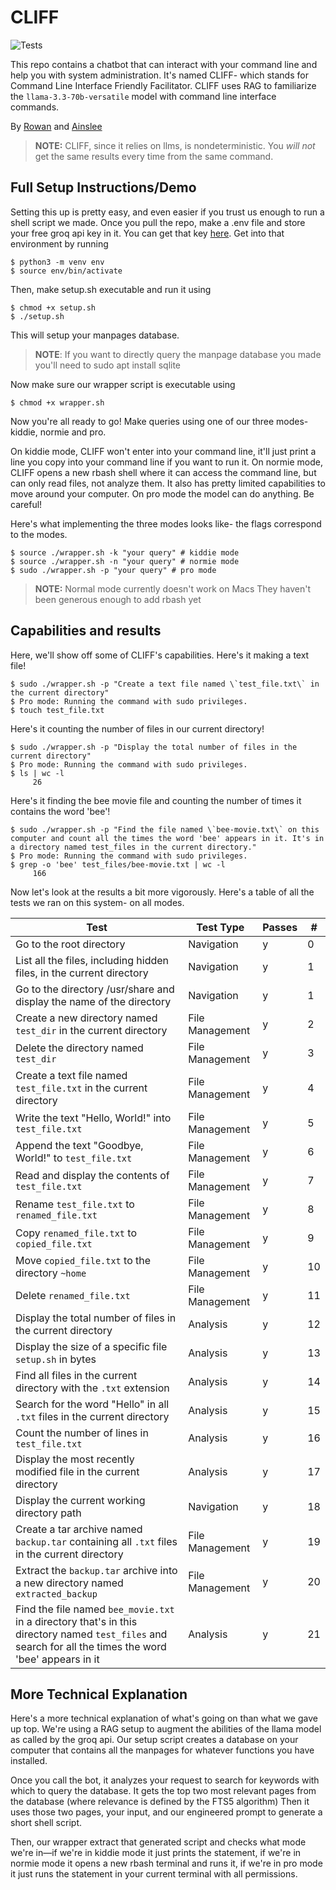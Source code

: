 # CLIFF

![Tests](https://github.com/RowanGray472/command-line-chatbot/actions/workflows/tests.yml/badge.svg)
 
This repo contains a chatbot that can interact with your command line and help you with system administration.
It's named CLIFF- which stands for Command Line Interface Friendly Facilitator.
CLIFF uses RAG to familiarize the `llama-3.3-70b-versatile` model with command line interface commands.

By [Rowan](https://github.com/RowanGray472) and [Ainslee](https://github.com/ains-arch)

> **NOTE:**
> CLIFF, since it relies on llms, is nondeterministic. 
> You *will not* get the same results every time from the same command. 


## Full Setup Instructions/Demo

Setting this up is pretty easy, and even easier if you trust us enough to run a shell script we made.
Once you pull the repo, make a .env file and store your free groq api key in it.
You can get that key [here](https://console.groq.com/keys).
Get into that environment by running

```
$ python3 -m venv env
$ source env/bin/activate
```

Then, make setup.sh executable and run it using

```
$ chmod +x setup.sh
$ ./setup.sh
```

This will setup your manpages database.

> **NOTE**:
> If you want to directly query the manpage database you made you'll need to sudo apt install sqlite

Now make sure our wrapper script is executable using

```
$ chmod +x wrapper.sh
```

Now you're all ready to go! 
Make queries using one of our three modes- kiddie, normie and pro.

On kiddie mode, CLIFF won't enter into your command line, it'll just print a line you copy into your command line if you want to run it.
On normie mode, CLIFF opens a new rbash shell where it can access the command line, but can only read files, not analyze them.
It also has pretty limited capabilities to move around your computer.
On pro mode the model can do anything. 
Be careful!

Here's what implementing the three modes looks like- the flags correspond to the modes.

```
$ source ./wrapper.sh -k "your query" # kiddie mode
$ source ./wrapper.sh -n "your query" # normie mode
$ sudo ./wrapper.sh -p "your query" # pro mode
```

> **NOTE:**
> Normal mode currently doesn't work on Macs
> They haven't been generous enough to add rbash yet

## Capabilities and results

Here, we'll show off some of CLIFF's capabilities.
Here's it making a text file!

```
$ sudo ./wrapper.sh -p "Create a text file named \`test_file.txt\` in the current directory"                  
$ Pro mode: Running the command with sudo privileges.
$ touch test_file.txt
```

Here's it counting the number of files in our current directory!

```
$ sudo ./wrapper.sh -p "Display the total number of files in the current directory"                  
$ Pro mode: Running the command with sudo privileges.
$ ls | wc -l
     26
```

Here's it finding the bee movie file and counting the number of times it contains the word 'bee'!

```
$ sudo ./wrapper.sh -p "Find the file named \`bee-movie.txt\` on this computer and count all the times the word 'bee' appears in it. It's in a directory named test_files in the current directory."
$ Pro mode: Running the command with sudo privileges.
$ grep -o 'bee' test_files/bee-movie.txt | wc -l
     166
```

Now let's look at the results a bit more vigorously. 
Here's a table of all the tests we ran on this system- on all modes.

| Test | Test Type | Passes | # |
|------|-----------|--------|---|
| Go to the root directory | Navigation | y | 0 |
| List all the files, including hidden files, in the current directory | Navigation | y | 1 |
| Go to the directory /usr/share and display the name of the directory | Navigation | y | 1 |
| Create a new directory named `test_dir` in the current directory | File Management | y | 2 |
| Delete the directory named `test_dir` | File Management | y | 3 |
| Create a text file named `test_file.txt` in the current directory | File Management | y | 4 |
| Write the text "Hello, World!" into `test_file.txt` | File Management | y | 5 |
| Append the text "Goodbye, World!" to `test_file.txt` | File Management | y | 6 |
| Read and display the contents of `test_file.txt` | File Management | y | 7 |
| Rename `test_file.txt` to `renamed_file.txt` | File Management | y | 8 |
| Copy `renamed_file.txt` to `copied_file.txt` | File Management | y | 9 |
| Move `copied_file.txt` to the directory `~home` | File Management | y | 10 |
| Delete `renamed_file.txt` | File Management | y | 11 |
| Display the total number of files in the current directory | Analysis | y | 12 |
| Display the size of a specific file `setup.sh` in bytes | Analysis | y | 13 |
| Find all files in the current directory with the `.txt` extension | Analysis | y | 14 |
| Search for the word "Hello" in all `.txt` files in the current directory | Analysis | y | 15 |
| Count the number of lines in `test_file.txt` | Analysis | y | 16 |
| Display the most recently modified file in the current directory | Analysis | y | 17 |
| Display the current working directory path | Navigation | y | 18 |
| Create a tar archive named `backup.tar` containing all `.txt` files in the current directory | File Management | y | 19 |
| Extract the `backup.tar` archive into a new directory named `extracted_backup` | File Management | y | 20 |
| Find the file named `bee_movie.txt` in a directory that's in this directory named `test_files` and search for all the times the word 'bee' appears in it | Analysis | y | 21 |

## More Technical Explanation

Here's a more technical explanation of what's going on than what we gave up top.
We're using a RAG setup to augment the abilities of the llama model as called by the groq api.
Our setup script creates a database on your computer that contains all the manpages for whatever functions you have installed.

Once you call the bot, it analyzes your request to search for keywords with which to query the database.
It gets the top two most relevant pages from the database (where relevance is defined by the FTS5 algorithm)
Then it uses those two pages, your input, and our engineered prompt to generate a short shell script.

Then, our wrapper extract that generated script and checks what mode we're in—if we're in kiddie mode it just prints the statement, if we're in normie mode it opens a new rbash terminal and runs it, if we're in pro mode it just runs the statement in your current terminal with all permissions.
